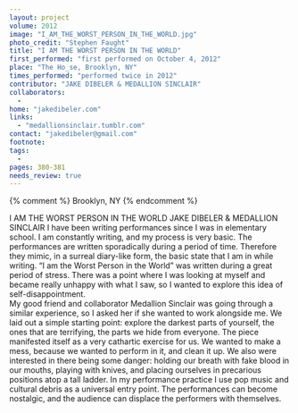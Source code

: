 ```yaml
---
layout: project
volume: 2012
image: "I_AM_THE_WORST_PERSON_IN_THE_WORLD.jpg"
photo_credit: "Stephen Faught"
title: "I AM THE WORST PERSON IN THE WORLD"
first_performed: "first performed on October 4, 2012"
place: "The Ho_se, Brooklyn, NY"
times_performed: "performed twice in 2012"
contributor: "JAKE DIBELER & MEDALLION SINCLAIR"
collaborators: 
  - 
home: "jakedibeler.com"
links: 
  - "medallionsinclair.tumblr.com"
contact: "jakedibeler@gmail.com"
footnote: 
tags: 
  - 
pages: 380-381
needs_review: true
---
```


{% comment %} 
Brooklyn, NY
{% endcomment %}

 I AM THE WORST PERSON IN THE WORLD 
 JAKE DIBELER &amp; MEDALLION SINCLAIR 
 I have been writing performances since I was in elementary school. I am constantly writing, and my process is very basic. The performances are written sporadically during a period of time. Therefore they mimic, in a surreal diary-like form, the basic state that I am in while writing. “I am the Worst Person in the World” was written during a great period of stress. There was a point where I was looking at myself and became really unhappy with what I saw, so I wanted to explore this idea of self-disappointment.  
 My good friend and collaborator Medallion Sinclair was going through a similar experience, so I asked her if she wanted to work alongside me. We laid out a simple starting point: explore the darkest parts of yourself, the ones that are terrifying, the parts we hide from everyone. The piece manifested itself as a very cathartic exercise for us. We wanted to make a mess, because we wanted to perform in it, and clean it up. We also were interested in there being some danger: holding our breath with fake blood in our mouths, playing with knives, and placing ourselves in precarious positions atop a tall ladder. In my performance practice I use pop music and cultural debris as a universal entry point. The performances can become nostalgic, and the audience can displace the performers with themselves.  
